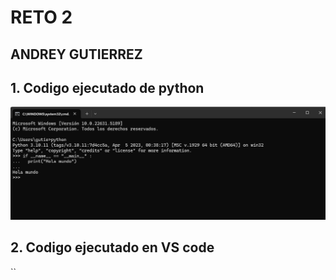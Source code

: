 #  RETO 2
## ANDREY GUTIERREZ 
## 1. Codigo ejecutado de python
![imagen ALT](https://github.com/Andreymillos/solo-millos/blob/4a11a4bf981297a4ea60d775178b753c30432ffb/Captura%20de%20pantalla%202025-04-22%20100230.png)
## 2. Codigo ejecutado en VS code
``
